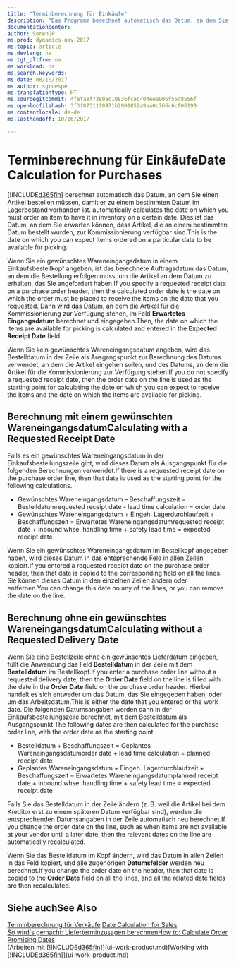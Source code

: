 ```yaml
---
title: "Terminberechnung für Einkäufe"
description: "Das Programm berechnet automatisch das Datum, an dem Sie einen Artikel bestellen müssen, damit er zu einem bestimmten Datum im Lagerbestand vorhanden ist. Dies ist das Datum, an dem Sie erwarten können, dass Artikel, die an einem bestimmten Datum bestellt wurden, zur Kommissionierung verfügbar sind."
documentationcenter: 
author: SorenGP
ms.prod: dynamics-nav-2017
ms.topic: article
ms.devlang: na
ms.tgt_pltfrm: na
ms.workload: na
ms.search.keywords: 
ms.date: 08/10/2017
ms.author: sgroespe
ms.translationtype: HT
ms.sourcegitcommit: 4fefaef7380ac10836fcac404eea006f55d8556f
ms.openlocfilehash: 3f3f87311f0971b2901852a9aa0c766c6c806190
ms.contentlocale: de-de
ms.lasthandoff: 10/16/2017

---
```

# <a name="date-calculation-for-purchases"></a><span data-ttu-id="c50aa-104">Terminberechnung für Einkäufe</span><span class="sxs-lookup"><span data-stu-id="c50aa-104">Date Calculation for Purchases</span></span>
[!INCLUDE[d365fin](includes/d365fin_md.md)]<span data-ttu-id="c50aa-105"> berechnet automatisch das Datum, an dem Sie einen Artikel bestellen müssen, damit er zu einem bestimmten Datum im Lagerbestand vorhanden ist.</span><span class="sxs-lookup"><span data-stu-id="c50aa-105"> automatically calculates the date on which you must order an item to have it in inventory on a certain date.</span></span> <span data-ttu-id="c50aa-106">Dies ist das Datum, an dem Sie erwarten können, dass Artikel, die an einem bestimmten Datum bestellt wurden, zur Kommissionierung verfügbar sind.</span><span class="sxs-lookup"><span data-stu-id="c50aa-106">This is the date on which you can expect items ordered on a particular date to be available for picking.</span></span>  

<span data-ttu-id="c50aa-107">Wenn Sie ein gewünschtes Wareneingangsdatum in einem Einkaufsbestellkopf angeben, ist das berechnete Auftragsdatum das Datum, an dem die Bestellung erfolgen muss, um die Artikel an dem Datum zu erhalten, das Sie angefordert haben.</span><span class="sxs-lookup"><span data-stu-id="c50aa-107">If you specify a requested receipt date on a purchase order header, then the calculated order date is the date on which the order must be placed to receive the items on the date that you requested.</span></span> <span data-ttu-id="c50aa-108">Dann wird das Datum, an dem die Artikel für die Kommissionierung zur Verfügung stehen, im Feld **Erwartetes Eingangsdatum** berechnet und eingegeben.</span><span class="sxs-lookup"><span data-stu-id="c50aa-108">Then, the date on which the items are available for picking is calculated and entered in the **Expected Receipt Date** field.</span></span>  

<span data-ttu-id="c50aa-109">Wenn Sie kein gewünschtes Wareneingangsdatum angeben, wird das Bestelldatum in der Zeile als Ausgangspunkt zur Berechnung des Datums verwendet, an dem die Artikel eingehen sollen, und des Datums, an dem die Artikel für die Kommissionierung zur Verfügung stehen.</span><span class="sxs-lookup"><span data-stu-id="c50aa-109">If you do not specify a requested receipt date, then the order date on the line is used as the starting point for calculating the date on which you can expect to receive the items and the date on which the items are available for picking.</span></span>  

## <a name="calculating-with-a-requested-receipt-date"></a><span data-ttu-id="c50aa-110">Berechnung mit einem gewünschten Wareneingangsdatum</span><span class="sxs-lookup"><span data-stu-id="c50aa-110">Calculating with a Requested Receipt Date</span></span>  
<span data-ttu-id="c50aa-111">Falls es ein gewünschtes Wareneingangsdatum in der Einkaufsbestellungszeile gibt, wird dieses Datum als Ausgangspunkt für die folgenden Berechnungen verwendet.</span><span class="sxs-lookup"><span data-stu-id="c50aa-111">If there is a requested receipt date on the purchase order line, then that date is used as the starting point for the following calculations.</span></span>  

- <span data-ttu-id="c50aa-112">Gewünschtes Wareneingangsdatum – Beschaffungszeit = Bestelldatum</span><span class="sxs-lookup"><span data-stu-id="c50aa-112">requested receipt date - lead time calculation = order date</span></span>  
- <span data-ttu-id="c50aa-113">Gewünschtes Wareneingangsdatum + Eingeh. Lagerdurchlaufzeit + Beschaffungszeit = Erwartetes Wareneingangsdatum</span><span class="sxs-lookup"><span data-stu-id="c50aa-113">requested receipt date + inbound whse. handling time + safety lead time = expected receipt date</span></span>  

<span data-ttu-id="c50aa-114">Wenn Sie ein gewünschtes Wareneingangsdatum im Bestellkopf angegeben haben, wird dieses Datum in das entsprechende Feld in allen Zeilen kopiert.</span><span class="sxs-lookup"><span data-stu-id="c50aa-114">If you entered a requested receipt date on the purchase order header, then that date is copied to the corresponding field on all the lines.</span></span> <span data-ttu-id="c50aa-115">Sie können dieses Datum in den einzelnen Zeilen ändern oder entfernen.</span><span class="sxs-lookup"><span data-stu-id="c50aa-115">You can change this date on any of the lines, or you can remove the date on the line.</span></span>  

## <a name="calculating-without-a-requested-delivery-date"></a><span data-ttu-id="c50aa-116">Berechnung ohne ein gewünschtes Wareneingangsdatum</span><span class="sxs-lookup"><span data-stu-id="c50aa-116">Calculating without a Requested Delivery Date</span></span>  
<span data-ttu-id="c50aa-117">Wenn Sie eine Bestellzeile ohne ein gewünschtes Lieferdatum eingeben, füllt die Anwendung das Feld **Bestelldatum** in der Zeile mit dem **Bestelldatum** im Bestellkopf.</span><span class="sxs-lookup"><span data-stu-id="c50aa-117">If you enter a purchase order line without a requested delivery date, then the **Order Date** field on the line is filled with the date in the **Order Date** field on the purchase order header.</span></span> <span data-ttu-id="c50aa-118">Hierbei handelt es sich entweder um das Datum, das Sie eingegeben haben, oder um das Arbeitsdatum.</span><span class="sxs-lookup"><span data-stu-id="c50aa-118">This is either the date that you entered or the work date.</span></span> <span data-ttu-id="c50aa-119">Die folgenden Datumsangaben werden dann in der Einkaufsbestellungszeile berechnet, mit dem Bestelldatum als Ausgangspunkt.</span><span class="sxs-lookup"><span data-stu-id="c50aa-119">The following dates are then calculated for the purchase order line, with the order date as the starting point.</span></span>  

- <span data-ttu-id="c50aa-120">Bestelldatum + Beschaffungszeit = Geplantes Wareneingangsdatum</span><span class="sxs-lookup"><span data-stu-id="c50aa-120">order date + lead time calculation = planned receipt date</span></span>  
- <span data-ttu-id="c50aa-121">Geplantes Wareneingangsdatum + Eingeh. Lagerdurchlaufzeit + Beschaffungszeit = Erwartetes Wareneingangsdatum</span><span class="sxs-lookup"><span data-stu-id="c50aa-121">planned receipt date + inbound whse. handling time + safety lead time = expected receipt date</span></span>  

<span data-ttu-id="c50aa-122">Falls Sie das Bestelldatum in der Zeile ändern (z. B. weil die Artikel bei dem Kreditor erst zu einem späteren Datum verfügbar sind), werden die entsprechenden Datumsangaben in der Zeile automatisch neu berechnet.</span><span class="sxs-lookup"><span data-stu-id="c50aa-122">If you change the order date on the line, such as when items are not available at your vendor until a later date, then the relevant dates on the line are automatically recalculated.</span></span>  

<span data-ttu-id="c50aa-123">Wenn Sie das Bestelldatum im Kopf ändern, wird das Datum in allen Zeilen in das Feld  kopiert, und alle zugehörigen **Datumsfelder** werden neu berechnet.</span><span class="sxs-lookup"><span data-stu-id="c50aa-123">If you change the order date on the header, then that date is copied to the **Order Date** field on all the lines, and all the related date fields are then recalculated.</span></span>  

## <a name="see-also"></a><span data-ttu-id="c50aa-124">Siehe auch</span><span class="sxs-lookup"><span data-stu-id="c50aa-124">See Also</span></span>  
 <span data-ttu-id="c50aa-125">[Terminberechnung für Verkäufe](sales-date-calculation-for-sales.md) </span><span class="sxs-lookup"><span data-stu-id="c50aa-125">[Date Calculation for Sales](sales-date-calculation-for-sales.md) </span></span>  
 [<span data-ttu-id="c50aa-126">So wird's gemacht: Lieferterminzusagen berechnen</span><span class="sxs-lookup"><span data-stu-id="c50aa-126">How to: Calculate Order Promising Dates</span></span>](sales-how-to-calculate-order-promising-dates.md)  
 <span data-ttu-id="c50aa-127">[Arbeiten mit [!INCLUDE[d365fin](includes/d365fin_md.md)]](ui-work-product.md)</span><span class="sxs-lookup"><span data-stu-id="c50aa-127">[Working with [!INCLUDE[d365fin](includes/d365fin_md.md)]](ui-work-product.md)</span></span>

